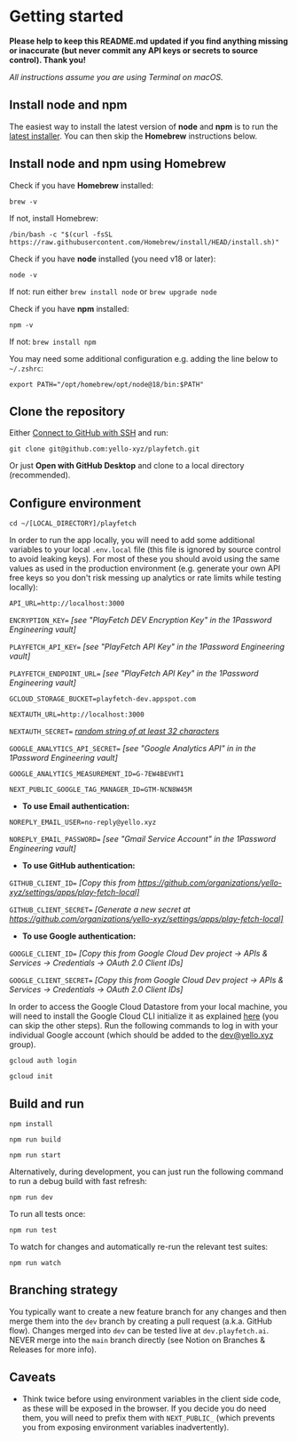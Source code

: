 # Getting started
**Please help to keep this README.md updated if you find anything missing or inaccurate (but never commit any API keys or secrets to source control). Thank you!** 

*All instructions assume you are using Terminal on macOS.*
## Install node and npm

The easiest way to install the latest version of **node** and **npm** is to run the [latest installer](https://nodejs.org/en/download). You can then skip the **Homebrew** instructions below.

## Install node and npm using Homebrew
Check if you have **Homebrew** installed:

`brew -v`

If not, install Homebrew:

`/bin/bash -c "$(curl -fsSL https://raw.githubusercontent.com/Homebrew/install/HEAD/install.sh)"`

Check if you have **node** installed (you need v18 or later):

`node -v`

If not: run either `brew install node` or `brew upgrade node`

Check if you have **npm** installed:

`npm -v`

If not: `brew install npm`

You may need some additional configuration e.g. adding the line below to `~/.zshrc`:

`export PATH="/opt/homebrew/opt/node@18/bin:$PATH"`

## Clone the repository
Either [Connect to GitHub with SSH](https://docs.github.com/en/authentication/connecting-to-github-with-ssh) and run:

`git clone git@github.com:yello-xyz/playfetch.git`

Or just **Open with GitHub Desktop** and clone to a local directory (recommended).

## Configure environment
`cd ~/[LOCAL_DIRECTORY]/playfetch`

In order to run the app locally, you will need to add some additional variables to your local `.env.local` file (this file is ignored by source control to avoid leaking keys). For most of these you should avoid using the same values as used in the production environment (e.g. generate your own API free keys so you don't risk messing up analytics or rate limits while testing locally):

`API_URL=http://localhost:3000`

`ENCRYPTION_KEY=` *[see "PlayFetch DEV Encryption Key" in the 1Password Engineering vault]*

`PLAYFETCH_API_KEY=` *[see "PlayFetch API Key" in the 1Password Engineering vault]*

`PLAYFETCH_ENDPOINT_URL=` *[see "PlayFetch API Key" in the 1Password Engineering vault]*

`GCLOUD_STORAGE_BUCKET=playfetch-dev.appspot.com`

`NEXTAUTH_URL=http://localhost:3000`

`NEXTAUTH_SECRET=` *[random string of at least 32 characters](https://1password.com/password-generator/)*

`GOOGLE_ANALYTICS_API_SECRET=` *[see "Google Analytics API" in in the 1Password Engineering vault]*

`GOOGLE_ANALYTICS_MEASUREMENT_ID=G-7EW4BEVHT1`

`NEXT_PUBLIC_GOOGLE_TAG_MANAGER_ID=GTM-NCN8W45M`

- **To use Email authentication:**

`NOREPLY_EMAIL_USER=no-reply@yello.xyz`

`NOREPLY_EMAIL_PASSWORD=` *[see "Gmail Service Account" in the 1Password Engineering vault]*

- **To use GitHub authentication:**

`GITHUB_CLIENT_ID=` *[Copy this from https://github.com/organizations/yello-xyz/settings/apps/play-fetch-local]*

`GITHUB_CLIENT_SECRET=` *[Generate a new secret at https://github.com/organizations/yello-xyz/settings/apps/play-fetch-local]*

- **To use Google authentication:**

`GOOGLE_CLIENT_ID=` *[Copy this from Google Cloud Dev project → APIs & Services → Credentials → OAuth 2.0 Client IDs]*

`GOOGLE_CLIENT_SECRET=` *[Copy this from Google Cloud Dev project → APIs & Services → Credentials → OAuth 2.0 Client IDs]*

In order to access the Google Cloud Datastore from your local machine, you will need to install the Google Cloud CLI initialize it as explained [here](https://cloud.google.com/sdk/docs/install-sdk) (you can skip the other steps). Run the following commands to log in with your individual Google account (which should be added to the dev@yello.xyz group).

`gcloud auth login`

`gcloud init`

## Build and run
`npm install`

`npm run build`

`npm run start`

Alternatively, during development, you can just run the following command to run a debug build with fast refresh:

`npm run dev`

To run all tests once:

`npm run test`

To watch for changes and automatically re-run the relevant test suites:

`npm run watch`

## Branching strategy
You typically want to create a new feature branch for any changes and then merge them into the `dev` branch by creating a pull request (a.k.a. GitHub flow). Changes merged into `dev` can be tested live at `dev.playfetch.ai`. NEVER merge into the `main` branch directly (see Notion on Branches & Releases for more info).
## Caveats
- Think twice before using environment variables in the client side code, as these will be exposed in the browser. If you decide you do need them, you will need to prefix them with `NEXT_PUBLIC_` (which prevents you from exposing environment variables inadvertently). 
